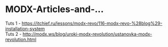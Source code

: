 # MODX-Articles-and-...
Tuts 1 - https://itchief.ru/lessons/modx-revo/116-modx-revo-%28blog%29-installation-system  
Tuts 2 - http://modx.ws/blog/uroki-modx-revolution/ustanovka-modx-revolution.html
